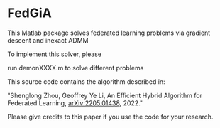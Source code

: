# FedGiA
This Matlab package solves federated learning problems via gradient descent and inexact ADMM

To implement this solver, please 

run demonXXXX.m to solve different problems

This source code contains the algorithm described in:

"Shenglong Zhou,  Geoffrey Ye Li,  An Efficient Hybrid Algorithm for Federated Learning, [arXiv:2205.01438](https://arxiv.org/abs/2205.01438), 2022." 		 

Please give credits to this paper if you use the code for your research.
